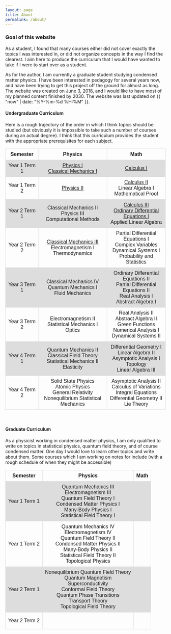 ```yaml
---
layout: page
title: About
permalink: /about/
---
```



### Goal of this website
As a student, I found that many courses either did not cover exactly the topics I was interested in, or did not organize concepts in the way I find the clearest. I aim here to produce the curriculum that I would have wanted to take if I were to start over as a student. 

As for the author, I am currently a graduate student studying condensed matter physics. I have been interested in pedagogy for several years now, and have been trying to get this project off the ground for almost as long. The website was created on June 3, 2018, and I would like to have most of my planned content finished by 2030. The website was last updated on {{ "now" | date: "%Y-%m-%d %H:%M" }}.

<!---  ### How to use this website
There are numerous courses, each of which includes the text, examples, and exercises. One day I hope to include accompanying videos. I recommend that you read the text, and work through the examples as you read through. There are three types of exercises which should help you understand the material better, all of which are essential. The first type is an exercise which fills in gaps in the text, and such exercises occur more in the more advanced material. The second type is the application of results derived in the text. The third type is to make explicit connections with other material on the site. --->

<!--- This is some CSS which helps to display the curriculum table. --->
<style>
table {
font-family: arial, sans-serif;
border-collapse: collapse;
width: 100%;
}

td, th {
border: 1px solid #dddddd;
text-align: center;
padding: 8px;
}

tr:nth-child(even) {
background-color: #dddddd;
}
</style>

#### Undergraduate Curriculum
Here is a rough trajectory of the order in which I think topics should be studied (but obviously it is impossible to take such a number of courses during an actual degree). I think that this curriculum provides the student with the appropriate prerequisites for each subject.

<table style="width:100%">
<tr style="border-bottom:1px solid black">
<th>Semester</th>
<th>Physics</th>
<th>Math</th>
</tr>
<tr> <!--- Semester 1 --->
<td>Year 1 Term 1</td>
<td><a class = "page-link" href = "/physics-I/"> Physics I </a> <br> <a class = "page-link" href = "/cm-I/"> Classical Mechanics I </a></td>
<td><a class = "page-link" href = "/calculus-I/"> Calculus I </a></td>
</tr>
<tr> <!--- Semester 2 --->
<td>Year 1 Term 2</td>
<td><a class = "page-link" href = "/physics-II/"> Physics II </a></td>
<td><a class = "page-link" href = "/calculus-II/"> Calculus II </a> <br> Linear Algebra I <br>  Mathematical Proof</td>
</tr>
<tr> <!--- Semester 3 --->
<td>Year 2 Term 1</td>
<td> Classical Mechanics II <br> Physics III <br> Computational Methods </td>
<td><a class = "page-link" href = "/calculus-III/"> Calculus III </a> <br> <a class = "page-link" href = "/ode-I/"> Ordinary Differential Equations I </a> <br> Applied Linear Algebra </td>
</tr>
<tr> <!--- Semester 4 --->
<td>Year 2 Term 2</td>
<td><a class = "page-link" href = "/cm-III/"> Classical Mechanics III </a> <br> Electromagnetism I <br> Thermodynamics </td>
<td> Partial Differential Equations I <br> Complex Variables <br> Dynamical Systems I <br> Probability and Statistics </td>
</tr>
<tr> <!--- Semester 5 --->
<td>Year 3 Term 1</td>
<td> Classical Mechanics IV <br> Quantum Mechanics I <br> Fluid Mechanics </td>
<td> Ordinary Differential Equations II <br> Partial Differential Equations II <br> Real Analysis I <br> Abstract Algebra I </td>
</tr>
<tr> <!--- Semester 6 --->
<td>Year 3 Term 2</td>
<td> Electromagnetism II<br> Statistical Mechanics I <br> Optics </td>
<td> Real Analysis II <br> Abstract Algebra II <br> Green Functions <br> Numerical Analysis I <br> Dynamical Systems II </td>
</tr>
<tr> <!--- Semester 7 --->
<td>Year 4 Term 1</td>
<td> Quantum Mechanics II <br> Classical Field Theory <br> Statistical Mechanics II <br> Elasticity </td>
<td> Differential Geometry I <br> Linear Algebra II <br> Asymptotic Analysis I <br> Topology <br> Linear Algebra III </td>
</tr>
<tr> <!--- Semester 8 --->
<td>Year 4 Term 2</td>
<td> Solid State Physics <br> Atomic Physics <br> General Relativity <br> Nonequilibrium Statistical Mechanics </td>
<td> Asymptotic Analysis II <br> Calculus of Variations <br> Integral Equations <br> Differential Geometry II <br> Lie Theory </td>
</tr>
</table> <br>

#### Graduate Curriculum

As a physicist working in condensed matter physics, I am only qualified to write on topics in statistical physics, quantum field theory, and of course condensed matter. One day I would love to learn other topics and write about them. Some courses which I am working on notes for include (with a rough schedule of when they might be accessible)

<table style="width:100%">
<tr style="border-bottom:1px solid black">
<th>Semester</th>
<th>Physics</th>
<th>Math</th>
</tr>
<tr> <!--- Semester 1 --->
<td>Year 1 Term 1 </td>
<td> Quantum Mechanics III <br> Electromagnetism III <br> Quantum Field Theory I <br> Condensed Matter Physics I <br> Many-Body Physics I <br> Statistical Field Theory I </td>
<td>  </td>
</tr>
<tr> <!--- Semester 2 --->
<td>Year 1 Term 2</td>
<td> Quantum Mechanics IV <br> Electromagnetism IV <br> Quantum Field Theory II <br> Condensed Matter Physics II <br> Many-Body Physics II <br> Statistical Field Theory II <br>  Topological Physics </td>
<td> </td>
</tr>
<tr> <!--- Semester 3 --->
<td>Year 2 Term 1</td>
<td> Nonequilibrium Quantum Field Theory  <br> Quantum Magnetism <br> Superconductivity <br> Conformal Field Theory <br> Quantum Phase Transitions <br> Transport Theory <br> Topological Field Theory </td>
<td>  </td>
</tr>
<tr> <!--- Semester 4 --->
<td>Year 2 Term 2</td>
<td>  <br>  <br>  </td>
<td> </td>
</tr>
</table>

